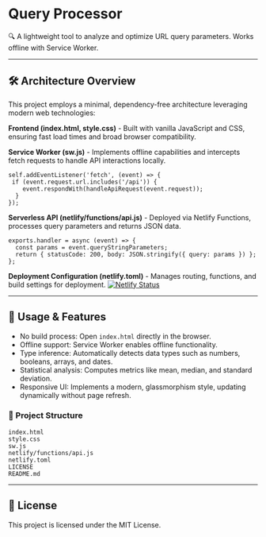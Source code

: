 # Query Processor

🔍 A lightweight tool to analyze and optimize URL query parameters. 
Works offline with Service Worker.

---

## 🛠️ Architecture Overview

This project employs a minimal, dependency-free architecture leveraging modern web technologies:

**Frontend (index.html, style.css)** - Built with vanilla JavaScript and CSS, ensuring fast load times and broad browser compatibility.

**Service Worker (sw.js)** - Implements offline capabilities and intercepts fetch requests to handle API interactions locally.   

    self.addEventListener('fetch', (event) => {
     if (event.request.url.includes('/api')) {
        event.respondWith(handleApiRequest(event.request));
      }
    });

**Serverless API (netlify/functions/api.js)** - Deployed via Netlify Functions, processes query parameters and returns JSON data.

    exports.handler = async (event) => {
      const params = event.queryStringParameters;
      return { statusCode: 200, body: JSON.stringify({ query: params }) };
    };

**Deployment Configuration (netlify.toml)** - Manages routing, functions, and build settings for deployment.
[![Netlify Status](https://api.netlify.com/api/v1/badges/092716c0-84f9-4dcf-98aa-abc5968942f3/deploy-status)](https://app.netlify.com/projects/query-processor/deploys)

---

## 📄 Usage & Features

- No build process: Open `index.html` directly in the browser.
- Offline support: Service Worker enables offline functionality.
- Type inference: Automatically detects data types such as numbers, booleans, arrays, and dates.
- Statistical analysis: Computes metrics like mean, median, and standard deviation.
- Responsive UI: Implements a modern, glassmorphism style, updating dynamically without page refresh.

### 📁 Project Structure

    index.html
    style.css
    sw.js
    netlify/functions/api.js
    netlify.toml
    LICENSE
    README.md

---

## 📝 License

This project is licensed under the MIT License.

